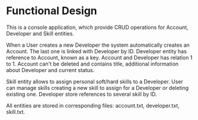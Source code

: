 # Functional Design

This is a console application, which provide CRUD operations for Account, Developer and Skill entities.

When a User creates a new Developer the system automatically creates an Account. The last one is linked with Developer by ID. Developer entity has reference to Account, known as a key.
Account and Developer has relation 1 to 1.
Account can't be deleted and contains title, additional information about Developer and current status.

Skill entity allows to assign personal soft/hard skills to a Developer. User can manage skills creating a new skill to assign for a Developer or deleting existing one. Developer store references to several skill by ID.

All entities are stored in corresponding files: account.txt, developer.txt, skill.txt.
